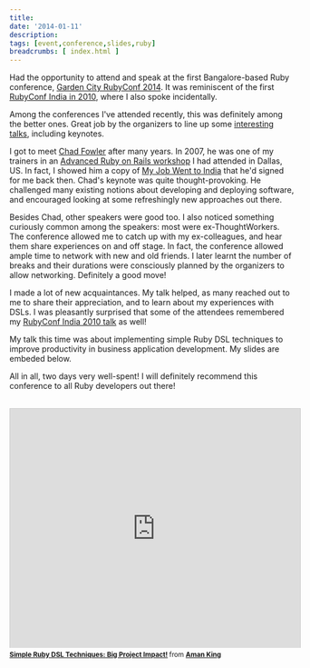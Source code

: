 ```yaml
---
title:
date: '2014-01-11'
description:
tags: [event,conference,slides,ruby]
breadcrumbs: [ index.html ]
---
```


Had the opportunity to attend and speak at the first Bangalore-based Ruby conference, [Garden City RubyConf 2014][]. It was reminiscent of the first [RubyConf India in 2010][], where I also spoke incidentally.

[Garden City RubyConf 2014]:http://www.gardencityruby.org/
[RubyConf India in 2010]:http://rubyconfindia.org/2010/speakers.html

Among the conferences I've attended recently, this was definitely among the better ones. Great job by the organizers to line up some [interesting talks][], including keynotes.

[interesting talks]:http://gardencityruby2014.busyconf.com/schedule

I got to meet [Chad Fowler][] after many years. In 2007, he was one of my trainers in an [Advanced Ruby on Rails workshop][] I had attended in Dallas, US. In fact, I showed him a copy of [My Job Went to India][] that he'd signed for me back then. Chad's keynote was quite thought-provoking. He challenged many existing notions about developing and deploying software, and encouraged looking at some refreshingly new approaches out there.

[Chad Fowler]:http://chadfowler.com/
[Advanced Ruby on Rails workshop]:http://pragmaticstudio.com/
[My Job Went to India]:http://www.amazon.com/Job-Went-India-Pragmatic-Programmers/dp/0976694018

Besides Chad, other speakers were good too. I also noticed something curiously common among the speakers: most were ex-ThoughtWorkers. The conference allowed me to catch up with my ex-colleagues, and hear them share experiences on and off stage. In fact, the conference allowed ample time to network with new and old friends. I later learnt the number of breaks and their durations were consciously planned by the organizers to allow networking. Definitely a good move!

I made a lot of new acquaintances. My talk helped, as many reached out to me to share their appreciation, and to learn about my experiences with DSLs. I was pleasantly surprised that some of the attendees remembered my [RubyConf India 2010 talk][] as well!

[RubyConf India 2010 talk]:http://www.slideshare.net/amanking/ruby-oop-objects-over-classes

My talk this time was about implementing simple Ruby DSL techniques to improve productivity in business application development. My slides are embeded below.

All in all, two days very well-spent! I will definitely recommend this conference to all Ruby developers out there!

<br>
<iframe src="http://www.slideshare.net/slideshow/embed_code/29664669?rel=0" width="512" height="421" frameborder="0" marginwidth="0" marginheight="0" scrolling="no" style="border:1px solid #CCC;border-width:1px 1px 0;margin-bottom:5px" allowfullscreen> </iframe> <div style="margin-bottom:5px"><small><strong> <a href="https://www.slideshare.net/amanking/simple-ruby-dsl-techniques-big-project-impact" title="Simple Ruby DSL Techniques: Big Project Impact!" target="_blank">Simple Ruby DSL Techniques: Big Project Impact!</a> </strong> from <strong><a href="http://www.slideshare.net/amanking" target="_blank">Aman King</a></strong></small></div>
